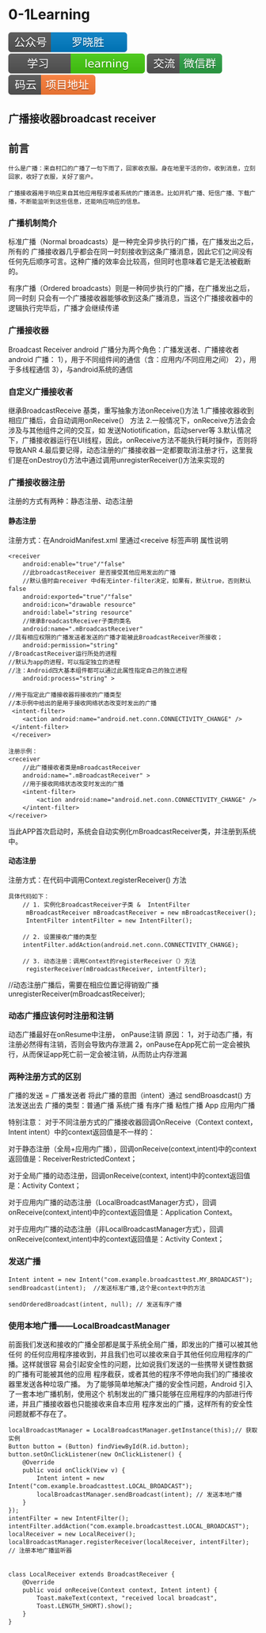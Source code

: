 # 0-1Learning

![alt text](../../static/common/svg/luoxiaosheng.svg "公众号")
![alt text](../../static/common/svg/luoxiaosheng_learning.svg "学习")
![alt text](../../static/common/svg/luoxiaosheng_wechat.svg "微信")
![alt text](../../static/common/svg/luoxiaosheng_gitee.svg "码云")


## 广播接收器broadcast receiver

## 前言
    什么是广播：来自村口的广播了一句下雨了，回家收衣服。身在地里干活的你，收到消息，立刻回家，收好了衣服，关好了窗户。

    广播接收器用于响应来自其他应用程序或者系统的广播消息。比如开机广播、短信广播、下载广播，不断能监听到这些信息，还能响应响应的信息。

### 广播机制简介
标准广播（Normal broadcasts）是一种完全异步执行的广播，在广播发出之后，所有的
广播接收器几乎都会在同一时刻接收到这条广播消息，因此它们之间没有任何先后顺序可言。这种广播的效率会比较高，但同时也意味着它是无法被截断的。

有序广播（Ordered broadcasts）则是一种同步执行的广播，在广播发出之后，同一时刻
只会有一个广播接收器能够收到这条广播消息，当这个广播接收器中的逻辑执行完毕后，广播才会继续传递


### 广播接收器
Broadcast Receiver
android 广播分为两个角色：广播发送者、广播接收者
android 广播：
1），用于不同组件间的通信（含：应用内/不同应用之间）
2），用于多线程通信
3），与android系统的通信


### 自定义广播接收者
继承BroadcastReceive 基类，重写抽象方法onReceive()方法
1.广播接收器收到相应广播后，会自动调用onReceive(） 方法
2.一般情况下，onReceive方法会会涉及与其他组件之间的交互，如 发送Notiotification，启动server等
3.默认情况下，广播接收器运行在UI线程，因此，onReceive方法不能执行耗时操作，否则将导致ANR
4.最后要记得，动态注册的广播接收器一定都要取消注册才行，这里我们是在onDestroy()方法中通过调用unregisterReceiver()方法来实现的


### 广播接收器注册
注册的方式有两种：静态注册、动态注册

#### 静态注册
注册方式：在AndroidManifest.xml 里通过<receive 标签声明
属性说明
```
<receiver
	android:enable="true"/"false"
	//此broadcastReceiver 是否接受其他应用发出的广播
	//默认值时由receiver 中d有无inter-filter决定，如果有，默认true，否则默认false
	android:exported="true"/"false"
	android:icon="drawable resource"
	android:label="string resource"
	//继承BroadcastReceiver子类的类名
    android:name=".mBroadcastReceiver"
//具有相应权限的广播发送者发送的广播才能被此BroadcastReceiver所接收；
    android:permission="string"
//BroadcastReceiver运行所处的进程
//默认为app的进程，可以指定独立的进程
//注：Android四大基本组件都可以通过此属性指定自己的独立进程
    android:process="string" >

//用于指定此广播接收器将接收的广播类型
//本示例中给出的是用于接收网络状态改变时发出的广播
 <intent-filter>
	<action android:name="android.net.conn.CONNECTIVITY_CHANGE" />
 </intent-filter>
 </receiver>

注册示例：
<receiver 
    //此广播接收者类是mBroadcastReceiver
    android:name=".mBroadcastReceiver" >
    //用于接收网络状态改变时发出的广播
    <intent-filter>
        <action android:name="android.net.conn.CONNECTIVITY_CHANGE" />
    </intent-filter>
</receiver>
```
当此APP首次启动时，系统会自动实例化mBroadcastReceiver类，并注册到系统中。

#### 动态注册

注册方式：在代码中调用Context.registerReceiver() 方法
```
具体代码如下：
	// 1. 实例化BroadcastReceiver子类 &  IntentFilter
     mBroadcastReceiver mBroadcastReceiver = new mBroadcastReceiver();
     IntentFilter intentFilter = new IntentFilter();

    // 2. 设置接收广播的类型
    intentFilter.addAction(android.net.conn.CONNECTIVITY_CHANGE);

    // 3. 动态注册：调用Context的registerReceiver（）方法
     registerReceiver(mBroadcastReceiver, intentFilter);

```

//动态注册广播后，需要在相应位置记得销毁广播
unregisterReceiver(mBroadcastReceiver);

### 动态广播应该何时注册和注销
动态广播最好在onResume中注册， onPause注销
原因：
1，对于动态广播，有注册必然得有注销，否则会导致内存泄漏
2，onPause在App死亡前一定会被执行，从而保证app死亡前一定会被注销，从而防止内存泄漏

### 两种注册方式的区别

广播的发送 = 广播发送者 将此广播的意图（intent）通过 sendBroasdcast() 方法发送出去
广播的类型：普通广播 系统广播 有序广播 粘性广播 App 应用内广播

特别注意：
对于不同注册方式的广播接收器回调OnReceive（Context context，Intent intent）中的context返回值是不一样的：

对于静态注册（全局+应用内广播），回调onReceive(context,intent)中的context返回值是：ReceiverRestrictedContext；

对于全局广播的动态注册，回调onReceive(context, intent)中的context返回值是：Activity Context；

对于应用内广播的动态注册（LocalBroadcastManager方式），回调onReceive(context,intent)中的context返回值是：Application Context。

对于应用内广播的动态注册（非LocalBroadcastManager方式），回调onReceive(context,intent)中的context返回值是：Activity Context；


### 发送广播
```
Intent intent = new Intent("com.example.broadcasttest.MY_BROADCAST");
sendBroadcast(intent);  //发送标准广播,这个是context中的方法

sendOrderedBroadcast(intent, null); // 发送有序广播
```

### 使用本地广播——LocalBroadcastManager
前面我们发送和接收的广播全部都是属于系统全局广播，即发出的广播可以被其他任何
的任何应用程序接收到，并且我们也可以接收来自于其他任何应用程序的广播。这样就很容
易会引起安全性的问题，比如说我们发送的一些携带关键性数据的广播有可能被其他的应用
程序截获，或者其他的程序不停地向我们的广播接收器里发送各种垃圾广播。
为了能够简单地解决广播的安全性问题，Android 引入了一套本地广播机制，使用这个
机制发出的广播只能够在应用程序的内部进行传递，并且广播接收器也只能接收来自本应用
程序发出的广播，这样所有的安全性问题就都不存在了。

```
localBroadcastManager = LocalBroadcastManager.getInstance(this);// 获取实例
Button button = (Button) findViewById(R.id.button);
button.setOnClickListener(new OnClickListener() {
    @Override
    public void onClick(View v) {
        Intent intent = new Intent("com.example.broadcasttest.LOCAL_BROADCAST");
        localBroadcastManager.sendBroadcast(intent); // 发送本地广播
    }
});
intentFilter = new IntentFilter();
intentFilter.addAction("com.example.broadcasttest.LOCAL_BROADCAST");
localReceiver = new LocalReceiver();
localBroadcastManager.registerReceiver(localReceiver, intentFilter);    // 注册本地广播监听器


class LocalReceiver extends BroadcastReceiver {
    @Override
    public void onReceive(Context context, Intent intent) {
        Toast.makeText(context, "received local broadcast",
        Toast.LENGTH_SHORT).show();
    }
}
```